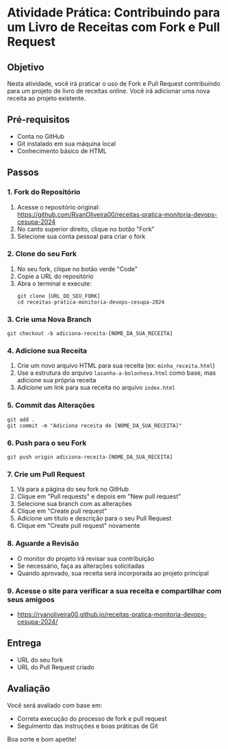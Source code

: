 # Atividade Prática: Contribuindo para um Livro de Receitas com Fork e Pull Request

## Objetivo
Nesta atividade, você irá praticar o uso de Fork e Pull Request contribuindo para um projeto de livro de receitas online. Você irá adicionar uma nova receita ao projeto existente.

## Pré-requisitos
- Conta no GitHub
- Git instalado em sua máquina local
- Conhecimento básico de HTML

## Passos

### 1. Fork do Repositório
1. Acesse o repositório original: https://github.com/RyanOliveira00/receitas-pratica-monitoria-devops-cesupa-2024
2. No canto superior direito, clique no botão "Fork"
3. Selecione sua conta pessoal para criar o fork

### 2. Clone do seu Fork
1. No seu fork, clique no botão verde "Code"
2. Copie a URL do repositório
3. Abra o terminal e execute:
   ```
   git clone [URL_DO_SEU_FORK]
   cd receitas-pratica-monitoria-devops-cesupa-2024
   ```

### 3. Crie uma Nova Branch
```
git checkout -b adiciona-receita-[NOME_DA_SUA_RECEITA]
```

### 4. Adicione sua Receita
1. Crie um novo arquivo HTML para sua receita (ex: `minha_receita.html`)
2. Use a estrutura do arquivo `lasanha-a-bolonhesa.html` como base, mas adicione sua própria receita
3. Adicione um link para sua receita no arquivo `index.html`

### 5. Commit das Alterações
```
git add .
git commit -m "Adiciona receita de [NOME_DA_SUA_RECEITA]"
```

### 6. Push para o seu Fork
```
git push origin adiciona-receita-[NOME_DA_SUA_RECEITA]
```

### 7. Crie um Pull Request
1. Vá para a página do seu fork no GitHub
2. Clique em "Pull requests" e depois em "New pull request"
3. Selecione sua branch com as alterações
4. Clique em "Create pull request"
5. Adicione um título e descrição para o seu Pull Request
6. Clique em "Create pull request" novamente

### 8. Aguarde a Revisão
- O monitor do projeto irá revisar sua contribuição
- Se necessário, faça as alterações solicitadas
- Quando aprovado, sua receita será incorporada ao projeto principal

### 9. Acesse o site para verificar a sua receita e compartilhar com seus amigoos
- https://ryanoliveira00.github.io/receitas-pratica-monitoria-devops-cesupa-2024/

## Entrega
- URL do seu fork
- URL do Pull Request criado

## Avaliação
Você será avaliado com base em:
- Correta execução do processo de fork e pull request
- Seguimento das instruções e boas práticas de Git

Boa sorte e bom apetite!
